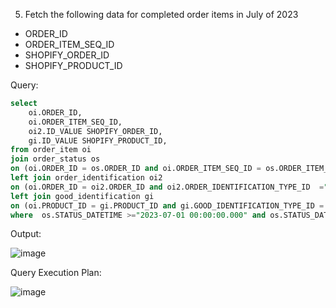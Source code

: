 5. Fetch the following data for completed order items in July of 2023
- ORDER_ID
- ORDER_ITEM_SEQ_ID
- SHOPIFY_ORDER_ID
- SHOPIFY_PRODUCT_ID


Query:
```sql
select 
	oi.ORDER_ID,
	oi.ORDER_ITEM_SEQ_ID,
	oi2.ID_VALUE SHOPIFY_ORDER_ID,
	gi.ID_VALUE SHOPIFY_PRODUCT_ID,
from order_item oi
join order_status os 
on (oi.ORDER_ID = os.ORDER_ID and oi.ORDER_ITEM_SEQ_ID = os.ORDER_ITEM_SEQ_ID and os.STATUS_ID = "ITEM_COMPLETED")
left join order_identification oi2
on (oi.ORDER_ID = oi2.ORDER_ID and oi2.ORDER_IDENTIFICATION_TYPE_ID  ="SHOPIFY_ORD_ID" and (oi2.THRU_DATE is null or oi2.THRU_DATE>curdate()))
left join good_identification gi 
on (oi.PRODUCT_ID = gi.PRODUCT_ID and gi.GOOD_IDENTIFICATION_TYPE_ID = "SHOPIFY_PROD_ID" and (gi.THRU_DATE is null or gi.THRU_DATE>curdate()))
where  os.STATUS_DATETIME >="2023-07-01 00:00:00.000" and os.STATUS_DATETIME <= "2023-07-31 23:59:59.999";
```

Output:

![image](https://github.com/Sandesh3003/TrainingAssignment/assets/77960808/14740e83-d6ae-41ab-809b-f412145a0de0)

Query Execution Plan:

![image](https://github.com/Sandesh3003/TrainingAssignment/assets/77960808/594cca9a-1299-4847-9093-d6db4aeb1fb0)
